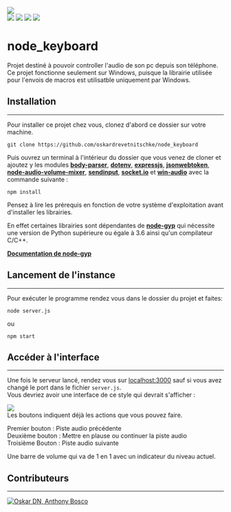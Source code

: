 ![](https://img.shields.io/badge/node_keyboard-1.1.0-blue)  
![](https://img.shields.io/badge/express-4.17.2-red) ![](https://img.shields.io/badge/sendinput-0.2.0-red) ![](https://img.shields.io/badge/socket.io-4.4.1-red) ![](https://img.shields.io/badge/winaudio-2.0.2-red)

# node_keyboard

Projet destiné à pouvoir controller l'audio de son pc depuis son téléphone.  
Ce projet fonctionne seulement sur Windows, puisque la librairie utilisée pour l'envois de macros est utilisatble uniquement par Windows.

## Installation

------

Pour installer ce projet chez vous, clonez d'abord ce dossier sur votre machine.

```console
git clone https://github.com/oskardrevetnitschke/node_keyboard
```

Puis ouvrez un terminal à l'intérieur du dossier que vous venez de cloner et ajoutez y les modules [**body-parser**](https://www.npmjs.com/package/body-parser), [**dotenv**](https://www.npmjs.com/package/dotenv), [**expressjs**](https://expressjs.com), [**jsonwebtoken**](https://www.npmjs.com/package/jsonwebtoken), [**node-audio-volume-mixer**](https://www.npmjs.com/package/node-audio-volume-mixer), [**sendinput**](https://www.npmjs.com/package/sendinput), [**socket.io**](https://socket.io/) et [**win-audio**](https://www.npmjs.com/package/win-audio) avec la commande suivante :

```console
npm install
```

Pensez à lire les prérequis en fonction de votre système d'exploitation avant d'installer les librairies.  
  
En effet certaines librairies sont dépendantes de [**node-gyp**](https://www.npmjs.com/package/node-gyp) qui nécessite une version de Python supérieure ou égale à 3.6 ainsi qu'un compilateur C/C++.  
     
[**Documentation de node-gyp**](https://www.npmjs.com/package/node-gyp#on-windows) 

## Lancement de l'instance

---

Pour exécuter le programme rendez vous dans le dossier du projet et faites:

```console
node server.js
```

ou 

```console
npm start
```
## Accéder à l'interface

---

Une fois le serveur lancé, rendez vous sur [localhost:3000](http://localhost:3000) sauf si vous avez changé le port dans le fichier `server.js`.  
Vous devriez avoir une interface de ce style qui devrait s'afficher :  

![](https://sikelio.s-ul.eu/6oXZmtAM)  
Les boutons indiquent déjà les actions que vous pouvez faire.  

Premier bouton : Piste audio précédente  
Deuxième bouton : Mettre en plause ou continuer la piste audio  
Troisième Bouton : Piste audio suivante  

Une barre de volume qui va de 1 en 1 avec un indicateur du niveau actuel.

## Contributeurs

---
[![Oskar DN, Anthony Bosco](https://contrib.rocks/image?repo=oskardrevetnitschke/node_keyboard)](https://github.com/oskardrevetnitschke/node_keyboard/graphs/contributors)